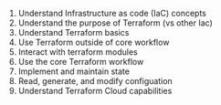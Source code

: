 
1. Understand Infrastructure as code (IaC) concepts
2. Understand the purpose of Terraform (vs other Iac)
3. Understand Terraform basics
4. Use Terraform outside of core workflow
5. Interact with terraform modules
6. Use the core Terraform workflow
7. Implement and maintain state
8. Read, generate, and modify configuation
9. Understand Terraform Cloud capabilities